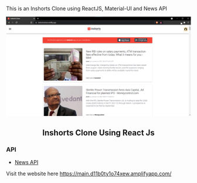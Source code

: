 This is an Inshorts Clone using ReactJS, Material-UI and News API

![Inshorts-Clone](https://github.com/jatiinyadav/Inshorts-clone-ReactJs/blob/master/src/assets/inshorts-clone.png)

<div align="center">
  <h2 align = "center">Inshorts Clone Using React Js </h2>
</div>

### API

- [News API](https://documenter.getpostman.com/view/3479169/Szf7zncp?version=latest#4e17258c-b76a-47ad-831a-33a4a871c9ed)

Visit the website here https://main.d11b0ty1o74xew.amplifyapp.com/




